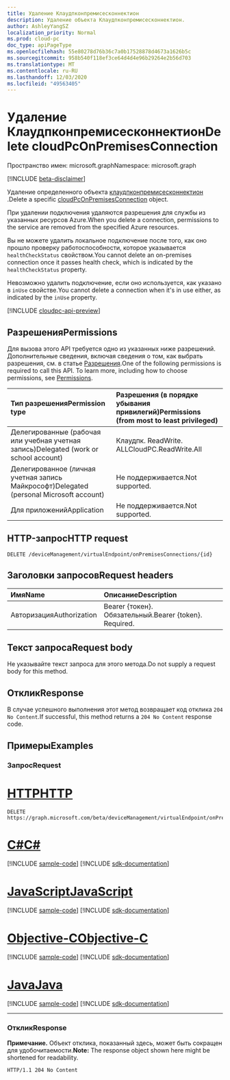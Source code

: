 ```yaml
---
title: Удаление Клаудпконпремисесконнектион
description: Удаление объекта Клаудпконпремисесконнектион.
author: AshleyYangSZ
localization_priority: Normal
ms.prod: cloud-pc
doc_type: apiPageType
ms.openlocfilehash: 55e80278d76b36c7a0b17528878d4673a1626b5c
ms.sourcegitcommit: 958b540f118ef3ce64d4d4e96b29264e2b56d703
ms.translationtype: MT
ms.contentlocale: ru-RU
ms.lasthandoff: 12/03/2020
ms.locfileid: "49563405"
---
```

# <a name="delete-cloudpconpremisesconnection"></a><span data-ttu-id="bdcc5-103">Удаление Клаудпконпремисесконнектион</span><span class="sxs-lookup"><span data-stu-id="bdcc5-103">Delete cloudPcOnPremisesConnection</span></span>

<span data-ttu-id="bdcc5-104">Пространство имен: microsoft.graph</span><span class="sxs-lookup"><span data-stu-id="bdcc5-104">Namespace: microsoft.graph</span></span>

[!INCLUDE [beta-disclaimer](../../includes/beta-disclaimer.md)]

<span data-ttu-id="bdcc5-105">Удаление определенного объекта [клаудпконпремисесконнектион](../resources/cloudpconpremisesconnection.md) .</span><span class="sxs-lookup"><span data-stu-id="bdcc5-105">Delete a specific [cloudPcOnPremisesConnection](../resources/cloudpconpremisesconnection.md) object.</span></span>

<span data-ttu-id="bdcc5-106">При удалении подключения удаляются разрешения для службы из указанных ресурсов Azure.</span><span class="sxs-lookup"><span data-stu-id="bdcc5-106">When you delete a connection, permissions to the service are removed from the specified Azure resources.</span></span>

<span data-ttu-id="bdcc5-107">Вы не можете удалить локальное подключение после того, как оно прошло проверку работоспособности, которое указывается `healthCheckStatus` свойством.</span><span class="sxs-lookup"><span data-stu-id="bdcc5-107">You cannot delete an on-premises connection once it passes health check, which is indicated by the `healthCheckStatus` property.</span></span>

<span data-ttu-id="bdcc5-108">Невозможно удалить подключение, если оно используется, как указано в `inUse` свойстве.</span><span class="sxs-lookup"><span data-stu-id="bdcc5-108">You cannot delete a connection when it's in use either, as indicated by the `inUse` property.</span></span>

[!INCLUDE [cloudpc-api-preview](../../includes/cloudpc-api-preview.md)]
## <a name="permissions"></a><span data-ttu-id="bdcc5-109">Разрешения</span><span class="sxs-lookup"><span data-stu-id="bdcc5-109">Permissions</span></span>

<span data-ttu-id="bdcc5-p101">Для вызова этого API требуется одно из указанных ниже разрешений. Дополнительные сведения, включая сведения о том, как выбрать разрешения, см. в статье [Разрешения](/graph/permissions-reference).</span><span class="sxs-lookup"><span data-stu-id="bdcc5-p101">One of the following permissions is required to call this API. To learn more, including how to choose permissions, see [Permissions](/graph/permissions-reference).</span></span>

|<span data-ttu-id="bdcc5-112">Тип разрешения</span><span class="sxs-lookup"><span data-stu-id="bdcc5-112">Permission type</span></span>|<span data-ttu-id="bdcc5-113">Разрешения (в порядке убывания привилегий)</span><span class="sxs-lookup"><span data-stu-id="bdcc5-113">Permissions (from most to least privileged)</span></span>|
|:---|:---|
|<span data-ttu-id="bdcc5-114">Делегированные (рабочая или учебная учетная запись)</span><span class="sxs-lookup"><span data-stu-id="bdcc5-114">Delegated (work or school account)</span></span>|<span data-ttu-id="bdcc5-115">Клаудпк. ReadWrite. ALL</span><span class="sxs-lookup"><span data-stu-id="bdcc5-115">CloudPC.ReadWrite.All</span></span>|
|<span data-ttu-id="bdcc5-116">Делегированное (личная учетная запись Майкрософт)</span><span class="sxs-lookup"><span data-stu-id="bdcc5-116">Delegated (personal Microsoft account)</span></span>|<span data-ttu-id="bdcc5-117">Не поддерживается.</span><span class="sxs-lookup"><span data-stu-id="bdcc5-117">Not supported.</span></span>|
|<span data-ttu-id="bdcc5-118">Для приложений</span><span class="sxs-lookup"><span data-stu-id="bdcc5-118">Application</span></span>|<span data-ttu-id="bdcc5-119">Не поддерживается.</span><span class="sxs-lookup"><span data-stu-id="bdcc5-119">Not supported.</span></span>|

## <a name="http-request"></a><span data-ttu-id="bdcc5-120">HTTP-запрос</span><span class="sxs-lookup"><span data-stu-id="bdcc5-120">HTTP request</span></span>

<!-- {
  "blockType": "ignored"
}
-->

``` http
DELETE /deviceManagement/virtualEndpoint/onPremisesConnections/{id}
```

## <a name="request-headers"></a><span data-ttu-id="bdcc5-121">Заголовки запросов</span><span class="sxs-lookup"><span data-stu-id="bdcc5-121">Request headers</span></span>

|<span data-ttu-id="bdcc5-122">Имя</span><span class="sxs-lookup"><span data-stu-id="bdcc5-122">Name</span></span>|<span data-ttu-id="bdcc5-123">Описание</span><span class="sxs-lookup"><span data-stu-id="bdcc5-123">Description</span></span>|
|:---|:---|
|<span data-ttu-id="bdcc5-124">Авторизация</span><span class="sxs-lookup"><span data-stu-id="bdcc5-124">Authorization</span></span>|<span data-ttu-id="bdcc5-p102">Bearer {токен}. Обязательный.</span><span class="sxs-lookup"><span data-stu-id="bdcc5-p102">Bearer {token}. Required.</span></span>|

## <a name="request-body"></a><span data-ttu-id="bdcc5-127">Текст запроса</span><span class="sxs-lookup"><span data-stu-id="bdcc5-127">Request body</span></span>

<span data-ttu-id="bdcc5-128">Не указывайте текст запроса для этого метода.</span><span class="sxs-lookup"><span data-stu-id="bdcc5-128">Do not supply a request body for this method.</span></span>

## <a name="response"></a><span data-ttu-id="bdcc5-129">Отклик</span><span class="sxs-lookup"><span data-stu-id="bdcc5-129">Response</span></span>

<span data-ttu-id="bdcc5-130">В случае успешного выполнения этот метод возвращает код отклика `204 No Content`.</span><span class="sxs-lookup"><span data-stu-id="bdcc5-130">If successful, this method returns a `204 No Content` response code.</span></span>

## <a name="examples"></a><span data-ttu-id="bdcc5-131">Примеры</span><span class="sxs-lookup"><span data-stu-id="bdcc5-131">Examples</span></span>

### <a name="request"></a><span data-ttu-id="bdcc5-132">Запрос</span><span class="sxs-lookup"><span data-stu-id="bdcc5-132">Request</span></span>


# <a name="http"></a>[<span data-ttu-id="bdcc5-133">HTTP</span><span class="sxs-lookup"><span data-stu-id="bdcc5-133">HTTP</span></span>](#tab/http)
<!-- {
  "blockType": "request",
  "name": "delete_onpremisesconnections_from_virtualendpoint"
}
-->

``` http
DELETE https://graph.microsoft.com/beta/deviceManagement/virtualEndpoint/onPremisesConnections/{id}
```
# <a name="c"></a>[<span data-ttu-id="bdcc5-134">C#</span><span class="sxs-lookup"><span data-stu-id="bdcc5-134">C#</span></span>](#tab/csharp)
[!INCLUDE [sample-code](../includes/snippets/csharp/delete-onpremisesconnections-from-virtualendpoint-csharp-snippets.md)]
[!INCLUDE [sdk-documentation](../includes/snippets/snippets-sdk-documentation-link.md)]

# <a name="javascript"></a>[<span data-ttu-id="bdcc5-135">JavaScript</span><span class="sxs-lookup"><span data-stu-id="bdcc5-135">JavaScript</span></span>](#tab/javascript)
[!INCLUDE [sample-code](../includes/snippets/javascript/delete-onpremisesconnections-from-virtualendpoint-javascript-snippets.md)]
[!INCLUDE [sdk-documentation](../includes/snippets/snippets-sdk-documentation-link.md)]

# <a name="objective-c"></a>[<span data-ttu-id="bdcc5-136">Objective-C</span><span class="sxs-lookup"><span data-stu-id="bdcc5-136">Objective-C</span></span>](#tab/objc)
[!INCLUDE [sample-code](../includes/snippets/objc/delete-onpremisesconnections-from-virtualendpoint-objc-snippets.md)]
[!INCLUDE [sdk-documentation](../includes/snippets/snippets-sdk-documentation-link.md)]

# <a name="java"></a>[<span data-ttu-id="bdcc5-137">Java</span><span class="sxs-lookup"><span data-stu-id="bdcc5-137">Java</span></span>](#tab/java)
[!INCLUDE [sample-code](../includes/snippets/java/delete-onpremisesconnections-from-virtualendpoint-java-snippets.md)]
[!INCLUDE [sdk-documentation](../includes/snippets/snippets-sdk-documentation-link.md)]

---


### <a name="response"></a><span data-ttu-id="bdcc5-138">Отклик</span><span class="sxs-lookup"><span data-stu-id="bdcc5-138">Response</span></span>

<span data-ttu-id="bdcc5-139">**Примечание.** Объект отклика, показанный здесь, может быть сокращен для удобочитаемости.</span><span class="sxs-lookup"><span data-stu-id="bdcc5-139">**Note:** The response object shown here might be shortened for readability.</span></span>
<!-- {
  "blockType": "response",
  "truncated": true
}
-->

``` http
HTTP/1.1 204 No Content
```
